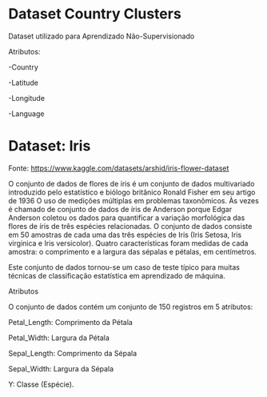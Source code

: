 # Dataset Country Clusters

Dataset utilizado para Aprendizado Não-Supervisionado

Atributos:

-Country

-Latitude

-Longitude

-Language


# Dataset: Iris 

Fonte: https://www.kaggle.com/datasets/arshid/iris-flower-dataset

O conjunto de dados de flores de íris é um conjunto de dados multivariado introduzido pelo estatístico e biólogo britânico Ronald Fisher em seu artigo de 1936 O uso de medições múltiplas em problemas taxonômicos. Às vezes é chamado de conjunto de dados de íris de Anderson porque Edgar Anderson coletou os dados para quantificar a variação morfológica das flores de íris de três espécies relacionadas. O conjunto de dados consiste em 50 amostras de cada uma das três espécies de Iris (Iris Setosa, Iris virginica e Iris versicolor). Quatro características foram medidas de cada amostra: o comprimento e a largura das sépalas e pétalas, em centímetros.

Este conjunto de dados tornou-se um caso de teste típico para muitas técnicas de classificação estatística em aprendizado de máquina. 

Atributos 

O conjunto de dados contém um conjunto de 150 registros em 5 atributos: 

Petal_Length: Comprimento da Pétala 

Petal_Width: Largura da Pétala

Sepal_Length: Comprimento da Sépala

Sepal_Width: Largura da Sépala

Y: Classe (Espécie).



